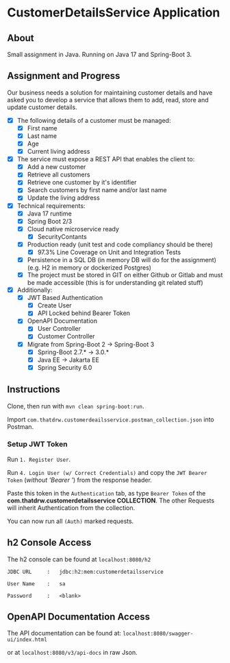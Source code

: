 # CustomerDetailsService Application
## About
Small assignment in Java.
Running on Java 17 and Spring-Boot 3.

## Assignment and Progress
Our business needs a solution for maintaining customer details and have asked you to develop a service that allows them to add, read, store and update customer details. 

- [x] The following details of a customer must be managed:
    - [x] First name
    - [x] Last name
    - [x] Age
    - [x] Current living address

- [x] The service must expose a REST API that enables the client to:
    - [x] Add a new customer
    - [x] Retrieve all customers
    - [x] Retrieve one customer by it's identifier
    - [x] Search customers by first name and/or last name
    - [x] Update the living address

- [x] Technical requirements:
    - [x] Java 17 runtime
    - [x] Spring Boot 2/3
    - [x] Cloud native microservice ready
        - [x] SecurityContants
    - [x] Production ready (unit test and code compliancy should be there)
        - [x] 97.3% Line Coverage on Unit and Integration Tests
    - [x] Persistence in a SQL DB (in memory DB will do for the assignment) (e.g. H2 in memory or dockerized Postgres)
    - [x] The project must be stored in GIT on either Github or Gitlab and must be made accessible (this is for understanding git related stuff)

- [x] Additionally:
    - [x] JWT Based Authentication
        - [x] Create User
        - [x] API Locked behind Bearer Token

    - [x] OpenAPI Documentation
        - [x] User Controller
        - [x] Customer Controller
    
    - [x] Migrate from Spring-Boot 2 -> Spring-Boot 3
        - [x] Spring-Boot 2.7.* -> 3.0.*
        - [x] Java EE -> Jakarta EE
        - [x] Spring Security 6.0

## Instructions
Clone, then run with `mvn clean spring-boot:run`.

Import `com.thatdrw.customerdeailsservice.postman_collection.json` into Postman.

### Setup JWT Token
Run `1. Register User`. 

Run `4. Login User (w/ Correct Credentials)` and copy the `JWT Bearer Token` (_without 'Bearer '_) from the response header.

Paste this token in the `Authentication` tab, as type `Bearer Token` of the **com.thatdrw.customerdetailsservice COLLECTION**. The other Requests will inherit Authentication from the collection.

You can now run all `(Auth)` marked requests.

## h2 Console Access
The h2 console can be found at `localhost:8080/h2`

`JDBC URL     :   jdbc:h2:mem:customerdetailsservice`

`User Name    :   sa                                `

`Password     :   <blank>                           `

## OpenAPI Documentation Access
The API documentation can be found at: 
`localhost:8080/swagger-ui/index.html`

or at 
`localhost:8080/v3/api-docs` in raw Json.
